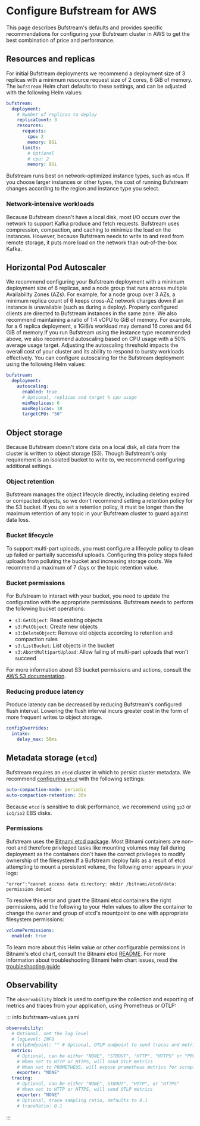 # Configure Bufstream for AWS

This page describes Bufstream's defaults and provides specific recommendations for configuring your Bufstream cluster in AWS to get the best combination of price and performance.

## Resources and replicas

For initial Bufstream deployments we recommend a deployment size of 3 replicas with a minimum resource request size of 2 cores, 8 GiB of memory. The `bufstream` Helm chart defaults to these settings, and can be adjusted with the following Helm values:

```yaml
bufstream:
  deployment:
    # Number of replicas to deploy
    replicaCount: 3
    resources:
      requests:
        cpu: 2
        memory: 8Gi
      limits:
        # Optional
        # cpu: 2
        memory: 8Gi
```

Bufstream runs best on network-optimized instance types, such as `m6in`. If you choose larger instances or other types, the cost of running Bufstream changes according to the region and instance type you select.

### Network-intensive workloads

Because Bufstream doesn't have a local disk, most I/O occurs over the network to support Kafka produce and fetch requests. Bufstream uses compression, compaction, and caching to minimize the load on the instances. However, because Bufstream needs to write to and read from remote storage, it puts more load on the network than out-of-the-box Kafka.

## Horizontal Pod Autoscaler

We recommend configuring your Bufstream deployment with a minimum deployment size of 6 replicas, and a node group that runs across multiple Availability Zones (AZs). For example, for a node group over 3 AZs, a minimum replica count of 6 keeps cross-AZ network charges down if an instance is unavailable (such as during a deploy). Properly configured clients are directed to Bufstream instances in the same zone. We also recommend maintaining a ratio of 1:4 vCPU to GiB of memory. For example, for a 6 replica deployment, a 1GiB/s workload may demand 16 cores and 64 GiB of memory.If you run Bufstream using the instance type recommended above, we also recommend autoscaling based on CPU usage with a 50% average usage target. Adjusting the autoscaling threshold impacts the overall cost of your cluster and its ability to respond to bursty workloads effectively. You can configure autoscaling for the Bufstream deployment using the following Helm values:

```yaml
bufstream:
  deployment:
    autoscaling:
      enabled: true
      # Optional, replicas and target % cpu usage
      minReplicas: 6
      maxReplicas: 18
      targetCPU: "50"
```

## Object storage

Because Bufstream doesn't store data on a local disk, all data from the cluster is written to object storage (S3). Though Bufstream's only requirement is an isolated bucket to write to, we recommend configuring additional settings.

### Object retention

Bufstream manages the object lifecycle directly, including deleting expired or compacted objects, so we don't recommend setting a retention policy for the S3 bucket. If you do set a retention policy, it must be longer than the maximum retention of any topic in your Bufstream cluster to guard against data loss.

### Bucket lifecycle

To support multi-part uploads, you must configure a lifecycle policy to clean up failed or partially successful uploads. Configuring this policy stops failed uploads from polluting the bucket and increasing storage costs. We recommend a maximum of 7 days or the topic retention value.

### Bucket permissions

For Bufstream to interact with your bucket, you need to update the configuration with the appropriate permissions. Bufstream needs to perform the following bucket operations:

- `s3:GetObject`: Read existing objects
- `s3:PutObject`: Create new objects
- `s3:DeleteObject`: Remove old objects according to retention and compaction rules
- `s3:ListBucket`: List objects in the bucket
- `s3:AbortMultipartUpload`: Allow failing of multi-part uploads that won't succeed

For more information about S3 bucket permissions and actions, consult the [AWS S3 documentation](https://docs.aws.amazon.com/AmazonS3/latest/API/API_Operations_Amazon_Simple_Storage_Service.html).

### Reducing produce latency

Produce latency can be decreased by reducing Bufstream's configured flush interval. Lowering the flush interval incurs greater cost in the form of more frequent writes to object storage.

```yaml
configOverrides:
  intake:
    delay_max: 50ms
```

## Metadata storage (`etcd`)

Bufstream requires an `etcd` cluster in which to persist cluster metadata. We recommend [configuring `etcd`](https://etcd.io/docs/v3.5/op-guide/configuration/) with the following settings:

```yaml
auto-compaction-mode: periodic
auto-compaction-retention: 30s
```

Because `etcd` is sensitive to disk performance, we recommend using `gp3` or `io1/io2` EBS disks.

### Permissions

Bufstream uses the [Bitnami etcd package](https://bitnami.com/stack/etcd/helm). Most Bitnami containers are non-root and therefore privileged tasks like mounting volumes may fail during deployment as the containers don't have the correct privileges to modify ownership of the filesystem.If a Bufstream deploy fails as a result of etcd attempting to mount a persistent volume, the following error appears in your logs:

```text
"error":"cannot access data directory: mkdir /bitnami/etcd/data: permission denied
```

To resolve this error and grant the Bitnami etcd containers the right permissions, add the following to your Helm values to allow the container to change the owner and group of etcd's mountpoint to one with appropriate filesystem permissions:

```yaml
volumePermissions:
  enabled: true
```

To learn more about this Helm value or other configurable permissions in Bitnami's etcd chart, consult the Bitnami etcd [README](https://github.com/bitnami/charts/tree/main/bitnami/etcd#bitnami-package-for-etcd). For more information about troubleshooting Bitnami helm chart issues, read the [troubleshooting guide](https://docs.bitnami.com/general/how-to/troubleshoot-helm-chart-issues/).

## Observability

The `observability` block is used to configure the collection and exporting of metrics and traces from your application, using Prometheus or OTLP:

::: info bufstream-values.yaml

```yaml
observability:
  # Optional, set the log level
  # logLevel: INFO
  # otlpEndpoint: "" # Optional, OTLP endpoint to send traces and metrics to
  metrics:
    # Optional, can be either "NONE", "STDOUT", "HTTP", "HTTPS" or "PROMETHEUS"
    # When set to HTTP or HTTPS, will send OTLP metrics
    # When set to PROMETHEUS, will expose prometheus metrics for scraping on port 9090 under /metrics
    exporter: "NONE"
  tracing:
    # Optional, can be either "NONE", STDOUT", "HTTP", or "HTTPS"
    # When set to HTTP or HTTPS, will send OTLP metrics
    exporter: "NONE"
    # Optional, trace sampling ratio, defaults to 0.1
    # traceRatio: 0.1
```

:::

